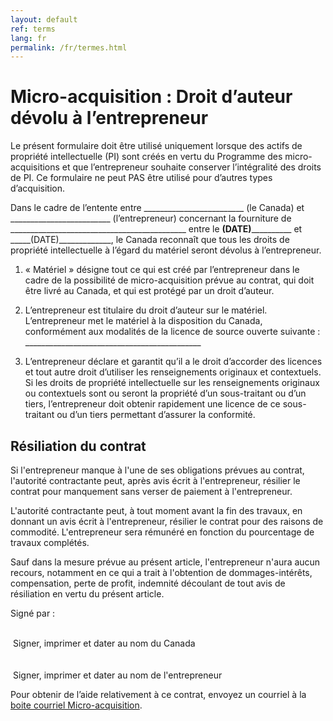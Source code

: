 ```yaml
---
layout: default
ref: terms
lang: fr
permalink: /fr/termes.html
---
```


# Micro-acquisition : Droit d’auteur dévolu à l’entrepreneur

Le présent formulaire doit être utilisé uniquement lorsque des actifs de propriété intellectuelle (PI) sont créés en vertu du Programme des micro-acquisitions et que l’entrepreneur souhaite conserver l’intégralité des droits de PI. Ce formulaire ne peut PAS être utilisé pour d’autres types d’acquisition.

Dans le cadre de l’entente entre _________________________ (le Canada) et _________________________ (l’entrepreneur) concernant la fourniture de ____________________________________________ entre le ____(DATE)______________ et _____(DATE)_____________, le Canada reconnaît que tous les droits de propriété intellectuelle à l’égard du matériel seront dévolus à l’entrepreneur.

1. « Matériel » désigne tout ce qui est créé par l’entrepreneur dans le cadre de la possibilité de micro-acquisition prévue au contrat, qui doit être livré au Canada, et qui est protégé par un droit d’auteur.

2. L’entrepreneur est titulaire du droit d’auteur sur le matériel.
L’entrepreneur met le matériel à la disposition du Canada, conformément aux modalités de la licence de source ouverte suivante : ____________________________________________

3. L’entrepreneur déclare et garantit qu’il a le droit d’accorder des licences et tout autre droit d’utiliser les renseignements originaux et contextuels.
Si les droits de propriété intellectuelle sur les renseignements originaux ou contextuels sont ou seront la propriété d’un sous-traitant ou d’un tiers, l’entrepreneur doit obtenir rapidement une licence de ce sous-traitant ou d’un tiers permettant d’assurer la conformité.

## Résiliation du contrat

Si l'entrepreneur manque à l'une de ses obligations prévues au contrat, l'autorité contractante peut, après avis écrit à l'entrepreneur, résilier le contrat pour manquement sans verser de paiement à l'entrepreneur.

L'autorité contractante peut, à tout moment avant la fin des travaux, en donnant un avis écrit à l'entrepreneur, résilier le contrat pour des raisons de commodité. L'entrepreneur sera rémunéré en fonction du pourcentage de travaux complétés.

Sauf dans la mesure prévue au présent article, l'entrepreneur n'aura aucun recours, notamment en ce qui a trait à l'obtention de dommages-intérêts, compensation, perte de profit, indemnité découlant de tout avis de résiliation en vertu du présent article.

Signé par :

<div class="row">
  <div class="col-md-6 brdr-bttm">&nbsp;</div>
  <div class="col-md-6">&nbsp;Signer, imprimer et dater au nom du Canada</div>
</div>
<br/>
<div class="row">
  <div class="col-md-6 brdr-bttm">&nbsp;</div>
  <div class="col-md-6">&nbsp;Signer, imprimer et dater au nom de l'entrepreneur</div>
</div>

<div class="well bottom-note">
<p class="text-center">Pour obtenir de l’aide relativement à ce contrat, envoyez un courriel à la <a href="mailto:microacquisition@hrsdc-rhdcc.gc.ca">boite courriel Micro-acquisition</a>.</p>
</div>
